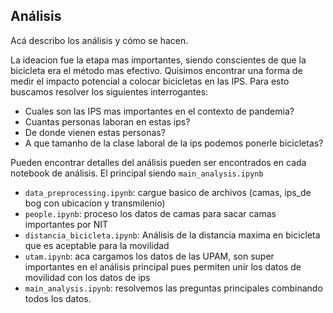 ## Análisis

Acá describo los análisis y cómo se hacen.

La ideacion fue la etapa mas importantes, siendo conscientes de que la bicicleta era el método mas efectivo. Quisimos encontrar una forma de medir el impacto potencial a colocar bicicletas en las IPS. Para esto buscamos resolver los siguientes interrogantes:

- Cuales son las IPS mas importantes en el contexto de pandemia?
- Cuantas personas laboran en estas ips?
- De donde vienen estas personas?
- A que tamanho de la clase laboral de la ips podemos ponerle bicicletas?

Pueden encontrar detalles del análisis pueden ser encontrados  en cada notebook de análisis. El principal siendo `main_analysis.ipynb`
- `data_preprocessing.ipynb`: cargue basico de archivos (camas, ips_de bog con ubicacion y transmilenio)
- `people.ipynb`: proceso los datos de camas para sacar camas importantes por NIT
- `distancia_bicicleta.ipynb`: Análisis de la distancia maxima en bicicleta que es aceptable para la movilidad
- `utam.ipynb`: aca cargamos los datos de las UPAM, son super importantes en el análisis principal pues permiten unir los datos de movilidad con los datos de ips
- `main_analysis.ipynb`: resolvemos las preguntas principales combinando todos los datos.
